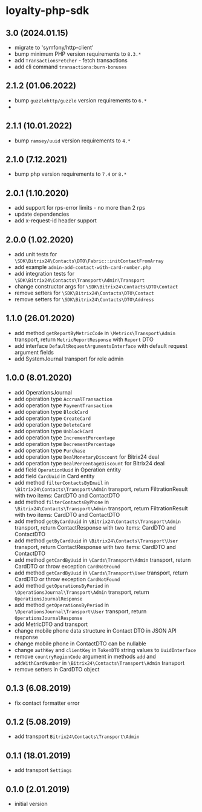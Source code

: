 # loyalty-php-sdk

## 3.0 (2024.01.15)
* migrate to 'symfony/http-client'
* bump minimum PHP version requirements to `8.3.*`
* add `TransactionsFetcher` - fetch transactions
* add cli command `transactions:burn-bonuses`

## 2.1.2 (01.06.2022)
* bump `guzzlehttp/guzzle` version requirements to `6.*`
* 
## 2.1.1 (10.01.2022)
* bump `ramsey/uuid` version requirements to `4.*`

## 2.1.0 (7.12.2021)
* bump php version requirements to `7.4` or `8.*`

## 2.0.1 (1.10.2020)
* add support for rps-error limits - no more than 2 rps
* update dependencies
* add x-request-id header support

## 2.0.0 (1.02.2020)
* add unit tests for `\SDK\Bitrix24\Contacts\DTO\Fabric::initContactFromArray`
* add example `admin-add-contact-with-card-number.php`
* add integration tests for `\SDK\Bitrix24\Contacts\Transport\Admin\Transport`
* change constructor args for `\SDK\Bitrix24\Contacts\DTO\Contact`
* remove setters for `\SDK\Bitrix24\Contacts\DTO\Contact`
* remove setters for `\SDK\Bitrix24\Contacts\DTO\Address`

## 1.1.0 (26.01.2020)
* add method `getReportByMetricCode` in `\Metrics\Transport\Admin` transport, return `MetricReportResponse` with `Report` DTO
* add interface `DefaultRequestArgumentsInterface` with default request argument fields
* add SystemJournal transport for role admin 

## 1.0.0 (8.01.2020)
* add OperationsJournal
* add operation type `AccrualTransaction`
* add operation type `PaymentTransaction`
* add operation type `BlockCard`
* add operation type `CreateCard`
* add operation type `DeleteCard`
* add operation type `UnblockCard`
* add operation type `IncrementPercentage`
* add operation type `DecrementPercentage`
* add operation type `Purchase`
* add operation type `DealMonetaryDiscount` for Bitrix24 deal
* add operation type `DealPercentageDiscount` for Bitrix24 deal
* add field `OperationUuid` in Operation entity
* add field `CardUuid` in Card entity
* add method `filterContactsByEmail` in `\Bitrix24\Contacts\Transport\Admin` transport, return FiltrationResult with two items: CardDTO and ContactDTO  
* add method `filterContactsByPhone` in `\Bitrix24\Contacts\Transport\Admin` transport, return FiltrationResult with two items: CardDTO and ContactDTO
* add method `getByCardUuid` in `\Bitrix24\Contacts\Transport\Admin` transport, return ContactResponse with two items: CardDTO and ContactDTO
* add method `getByCardUuid` in `\Bitrix24\Contacts\Transport\User` transport, return ContactResponse with two items: CardDTO and ContactDTO
* add method `getCardByUuid` in `\Cards\Transport\Admin` transport, return CardDTO or throw exception `CardNotFound`
* add method `getCardByUuid` in `\Cards\Transport\User` transport, return CardDTO or throw exception `CardNotFound`
* add method `getOperationsByPeriod` in `\OperationsJournal\Transport\Admin` transport, return `OperationsJournalResponse`
* add method `getOperationsByPeriod` in `\OperationsJournal\Transport\User` transport, return `OperationsJournalResponse`
* add MetricDTO and transport 
* change mobile phone data structure in Contact DTO in JSON API response
* change mobile phone in ContactDTO can be nullable
* change `authKey` and `clientKey` in `TokenDTO` string values to `UuidInterface` 
* remove `countryRegionCode` argument in methods `add` and `addWithCardNumber` in `\Bitrix24\Contacts\Transport\Admin` transport
* remove setters in CardDTO object
 
## 0.1.3 (6.08.2019)
* fix contact formatter error

## 0.1.2 (5.08.2019)
* add transport `Bitrix24\Contacts\Transport\Admin`

## 0.1.1 (18.01.2019)
* add transport `Settings`

## 0.1.0 (2.01.2019)
* initial version